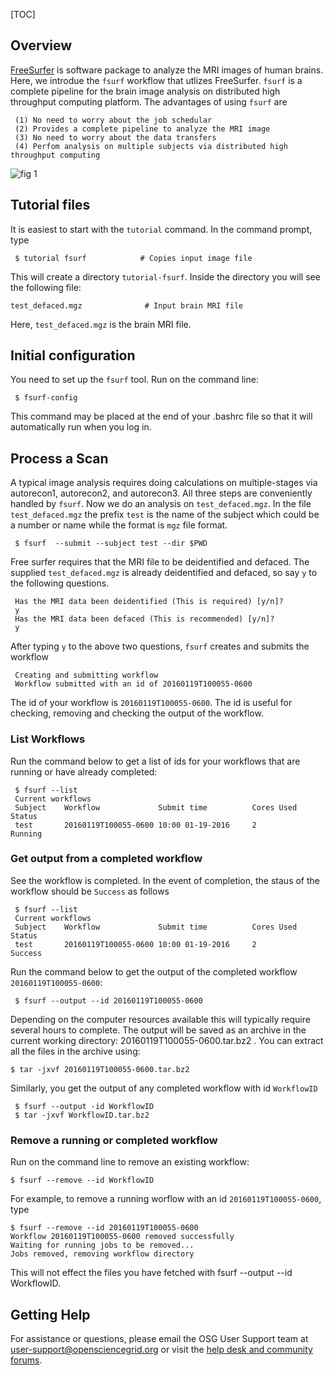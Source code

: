 [title]: - " fsurf (FreeSurfer Workflow)"
[TOC]
 
## Overview

[FreeSurfer](http://freesurfer.net/) is software package to analyze the MRI images of human brains. Here, we introdue the `fsurf` workflow that utlizes FreeSurfer.  `fsurf` is a complete pipeline for the brain image analysis on distributed high throughput 
computing platform. The advantages of using  `fsurf` are

     (1) No need to worry about the job schedular 
     (2) Provides a complete pipeline to analyze the MRI image 
     (3) No need to worry about the data transfers
     (4) Perfom analysis on multiple subjects via distributed high throughput computing

![fig 1](https://raw.githubusercontent.com/OSGConnect/tutorial-FreeSurfer/master/Figs/freesurfer_image_from_net.png )

## Tutorial files

It is easiest to start with the `tutorial` command. In the command prompt, type

     $ tutorial fsurf            # Copies input image file 

This will create a directory `tutorial-fsurf`. Inside the directory you will see the following file:

    test_defaced.mgz              # Input brain MRI file

Here, `test_defaced.mgz` is the brain MRI file. 


## Initial configuration

You need to set up the `fsurf` tool. Run on the command line:

     $ fsurf-config

This command may be placed at the end of your .bashrc file so that it will automatically run when you log in. 

## Process a Scan

A typical image analysis requires doing calculations on multiple-stages via autorecon1, autorecon2, and autorecon3.  All three steps are conveniently handled by `fsurf`. Now we do an analysis on `test_defaced.mgz`. In the file `test_defaced.mgz` the prefix `test` is the name of the subject which could be a number or name while the format  is `mgz` file format.


     $ fsurf  --submit --subject test --dir $PWD

Free surfer requires that the MRI file to be deidentified and defaced. The supplied `test_defaced.mgz` is already deidentified and defaced, so say `y` to the following questions. 

     Has the MRI data been deidentified (This is required) [y/n]?
     y
     Has the MRI data been defaced (This is recommended) [y/n]? 
     y

After typing `y` to the above two questions, `fsurf` creates and submits the workflow 

     Creating and submitting workflow
     Workflow submitted with an id of 20160119T100055-0600

The id of your workflow is `20160119T100055-0600`. The id is useful for checking, removing and checking the output of the workflow. 


### List Workflows

Run the command below to get a list of ids for your workflows that  are running or have already  completed:

     $ fsurf --list 
     Current workflows
     Subject    Workflow             Submit time          Cores Used      Status    
     test       20160119T100055-0600 10:00 01-19-2016     2               Running   


### Get output from a completed workflow

See the workflow is completed. In the event of completion, the staus of the workflow should be `Success` as follows

     $ fsurf --list 
     Current workflows
     Subject    Workflow             Submit time          Cores Used      Status    
     test       20160119T100055-0600 10:00 01-19-2016     2               Success   

Run the command below to get the output of the completed workflow `20160119T100055-0600`:
 
     $ fsurf --output --id 20160119T100055-0600

Depending on the computer resources available this will typically require several hours to complete.  The output will be saved as an archive in the current working directory: 20160119T100055-0600.tar.bz2 . You can extract all the files in the archive using: 

    $ tar -jxvf 20160119T100055-0600.tar.bz2
 
 Similarly, you get the output of any completed  workflow with id `WorkflowID` 
 
     $ fsurf --output -id WorkflowID
     $ tar -jxvf WorkflowID.tar.bz2

### Remove a running or completed workflow

Run on the command line to remove an existing workflow:
   
    $ fsurf --remove --id WorkflowID

For example, to remove a running worflow with an id `20160119T100055-0600`, type

    $ fsurf --remove --id 20160119T100055-0600
    Workflow 20160119T100055-0600 removed successfully
    Waiting for running jobs to be removed...
    Jobs removed, removing workflow directory

This will not effect the files you have fetched with fsurf --output --id WorkflowID.

## Getting Help
For assistance or questions, please email the OSG User Support team  at [user-support@opensciencegrid.org](mailto:user-support@opensciencegrid.org) or visit the [help desk and community forums](http://support.opensciencegrid.org).
